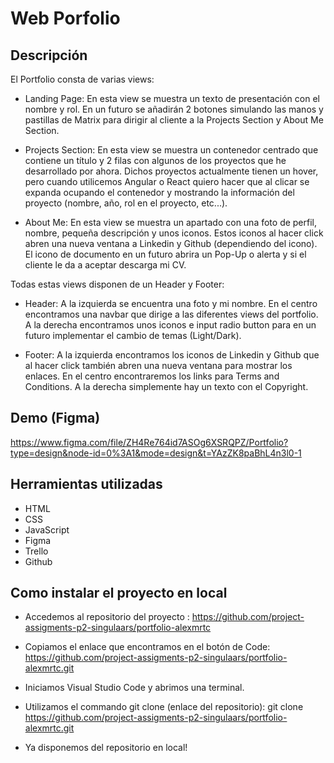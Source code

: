 # Web Porfolio

## Descripción
El Portfolio consta de varias views: 

- Landing Page: En esta view se muestra un texto de presentación con el nombre y rol. En un futuro se añadirán 2 botones simulando las manos y pastillas de Matrix para dirigir al cliente a la Projects Section y About Me Section.

- Projects Section: En esta view se muestra un contenedor centrado que contiene un título y 2 filas con algunos de los proyectos que he desarrollado por ahora. Dichos proyectos actualmente tienen un hover, pero cuando utilicemos Angular o React quiero hacer que al clicar se expanda ocupando el contenedor y mostrando la información del proyecto (nombre, año, rol en el proyecto, etc...).  

- About Me: En esta view se muestra un apartado con una foto de perfil, nombre, pequeña descripción y unos iconos. Estos iconos al hacer click abren una nueva ventana a Linkedin y Github (dependiendo del icono). El icono de documento en un futuro abrira un Pop-Up o alerta y si el cliente le da a aceptar descarga mi CV.

Todas estas views disponen de un Header y Footer:

- Header: A la izquierda se encuentra una foto y mi nombre. En el centro encontramos una navbar que dirige a las diferentes views del portfolio. A la derecha encontramos unos iconos e input radio button para en un futuro implementar el cambio de temas (Light/Dark).

- Footer: A la izquierda encontramos los iconos de Linkedin y Github que al hacer click también abren una nueva ventana para mostrar los enlaces. En el centro encontraremos los links para Terms and Conditions. A la derecha simplemente hay un texto con el Copyright.

## Demo (Figma)
https://www.figma.com/file/ZH4Re764id7ASOg6XSRQPZ/Portfolio?type=design&node-id=0%3A1&mode=design&t=YAzZK8paBhL4n3l0-1

## Herramientas utilizadas

- HTML
- CSS
- JavaScript
- Figma
- Trello
- Github

## Como instalar el proyecto en local 

- Accedemos al repositorio del proyecto : https://github.com/project-assigments-p2-singulaars/portfolio-alexmrtc

- Copiamos el enlace que encontramos en el botón de Code: https://github.com/project-assigments-p2-singulaars/portfolio-alexmrtc.git

- Iniciamos Visual Studio Code y abrimos una terminal.

- Utilizamos el commando git clone (enlace del repositorio): 
git clone https://github.com/project-assigments-p2-singulaars/portfolio-alexmrtc.git

- Ya disponemos del repositorio en local!